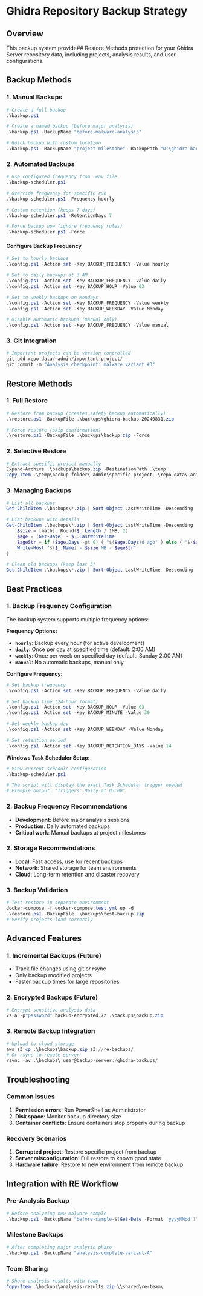 # Ghidra Repository Backup Strategy

## Overview
This backup system provide## Restore Methods protection for your Ghidra Server repository data, including projects, analysis results, and user configurations.

## Backup Methods

### 1. Manual Backups
```powershell
# Create a full backup
.\backup.ps1

# Create a named backup (before major analysis)
.\backup.ps1 -BackupName "before-malware-analysis"

# Quick backup with custom location
.\backup.ps1 -BackupName "project-milestone" -BackupPath "D:\ghidra-backups"
```

### 2. Automated Backups

```powershell
# Use configured frequency from .env file
.\backup-scheduler.ps1

# Override frequency for specific run
.\backup-scheduler.ps1 -Frequency hourly

# Custom retention (keeps 7 days)
.\backup-scheduler.ps1 -RetentionDays 7

# Force backup now (ignore frequency rules)
.\backup-scheduler.ps1 -Force
```

#### Configure Backup Frequency

```powershell
# Set to hourly backups
.\config.ps1 -Action set -Key BACKUP_FREQUENCY -Value hourly

# Set to daily backups at 3 AM
.\config.ps1 -Action set -Key BACKUP_FREQUENCY -Value daily
.\config.ps1 -Action set -Key BACKUP_HOUR -Value 03

# Set to weekly backups on Mondays
.\config.ps1 -Action set -Key BACKUP_FREQUENCY -Value weekly
.\config.ps1 -Action set -Key BACKUP_WEEKDAY -Value Monday

# Disable automatic backups (manual only)
.\config.ps1 -Action set -Key BACKUP_FREQUENCY -Value manual
```

### 3. Git Integration
```powershell
# Important projects can be version controlled
git add repo-data/~admin/important-project/
git commit -m "Analysis checkpoint: malware variant #3"
```

## Restore Methods

### 1. Full Restore
```powershell
# Restore from backup (creates safety backup automatically)
.\restore.ps1 -BackupFile .\backups\ghidra-backup-20240831.zip

# Force restore (skip confirmation)
.\restore.ps1 -BackupFile .\backups\backup.zip -Force
```

### 2. Selective Restore
```powershell
# Extract specific project manually
Expand-Archive .\backups\backup.zip -DestinationPath .\temp
Copy-Item .\temp\backup-folder\~admin\specific-project .\repo-data\~admin\ -Recurse
```

### 3. Managing Backups
```powershell
# List all backups
Get-ChildItem .\backups\*.zip | Sort-Object LastWriteTime -Descending

# List backups with details
Get-ChildItem .\backups\*.zip | Sort-Object LastWriteTime -Descending | ForEach-Object { 
    $size = [math]::Round($_.Length / 1MB, 2)
    $age = (Get-Date) - $_.LastWriteTime
    $ageStr = if ($age.Days -gt 0) { "$($age.Days)d ago" } else { "$($age.Hours)h ago" }
    Write-Host "$($_.Name) - $size MB - $ageStr" 
}

# Clean old backups (keep last 5)
Get-ChildItem .\backups\*.zip | Sort-Object LastWriteTime -Descending | Select-Object -Skip 5 | Remove-Item -Force
```

## Best Practices

### 1. Backup Frequency Configuration

The backup system supports multiple frequency options:

**Frequency Options:**
- **`hourly`**: Backup every hour (for active development)
- **`daily`**: Once per day at specified time (default: 2:00 AM)
- **`weekly`**: Once per week on specified day (default: Sunday 2:00 AM)
- **`manual`**: No automatic backups, manual only

**Configure Frequency:**
```powershell
# Set backup frequency
.\config.ps1 -Action set -Key BACKUP_FREQUENCY -Value daily

# Set backup time (24-hour format)
.\config.ps1 -Action set -Key BACKUP_HOUR -Value 03
.\config.ps1 -Action set -Key BACKUP_MINUTE -Value 30

# Set weekly backup day
.\config.ps1 -Action set -Key BACKUP_WEEKDAY -Value Monday

# Set retention period
.\config.ps1 -Action set -Key BACKUP_RETENTION_DAYS -Value 14
```

**Windows Task Scheduler Setup:**
```powershell
# View current schedule configuration
.\backup-scheduler.ps1

# The script will display the exact Task Scheduler trigger needed
# Example output: "Triggers: Daily at 03:00"
```

### 2. Backup Frequency Recommendations
- **Development**: Before major analysis sessions
- **Production**: Daily automated backups
- **Critical work**: Manual backups at project milestones

### 2. Storage Recommendations
- **Local**: Fast access, use for recent backups
- **Network**: Shared storage for team environments
- **Cloud**: Long-term retention and disaster recovery

### 3. Backup Validation
```powershell
# Test restore in separate environment
docker-compose -f docker-compose.test.yml up -d
.\restore.ps1 -BackupFile .\backups\test-backup.zip
# Verify projects load correctly
```

## Advanced Features

### 1. Incremental Backups (Future)
- Track file changes using git or rsync
- Only backup modified projects
- Faster backup times for large repositories

### 2. Encrypted Backups (Future)
```powershell
# Encrypt sensitive analysis data
7z a -p"password" backup-encrypted.7z .\backups\backup.zip
```

### 3. Remote Backup Integration
```powershell
# Upload to cloud storage
aws s3 cp .\backups\backup.zip s3://re-backups/
# Or rsync to remote server
rsync -av .\backups\ user@backup-server:/ghidra-backups/
```

## Troubleshooting

### Common Issues
1. **Permission errors**: Run PowerShell as Administrator
2. **Disk space**: Monitor backup directory size
3. **Container conflicts**: Ensure containers stop properly during backup

### Recovery Scenarios
1. **Corrupted project**: Restore specific project from backup
2. **Server misconfiguration**: Full restore to known good state
3. **Hardware failure**: Restore to new environment from remote backup

## Integration with RE Workflow

### Pre-Analysis Backup
```powershell
# Before analyzing new malware sample
.\backup.ps1 -BackupName "before-sample-$(Get-Date -Format 'yyyyMMdd')"
```

### Milestone Backups
```powershell
# After completing major analysis phase
.\backup.ps1 -BackupName "analysis-complete-variant-A"
```

### Team Sharing
```powershell
# Share analysis results with team
Copy-Item .\backups\analysis-results.zip \\shared\re-team\
```
